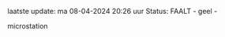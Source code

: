 laatste update: 
ma 08-04-2024 20:26   uur 
Status: FAALT - geel - 
<div class="service Y">microstation</div>